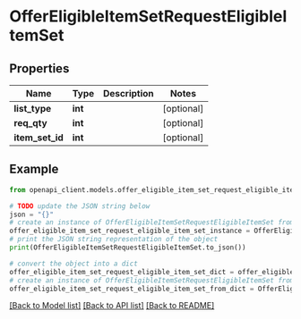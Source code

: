 # OfferEligibleItemSetRequestEligibleItemSet


## Properties

Name | Type | Description | Notes
------------ | ------------- | ------------- | -------------
**list_type** | **int** |  | [optional] 
**req_qty** | **int** |  | [optional] 
**item_set_id** | **int** |  | [optional] 

## Example

```python
from openapi_client.models.offer_eligible_item_set_request_eligible_item_set import OfferEligibleItemSetRequestEligibleItemSet

# TODO update the JSON string below
json = "{}"
# create an instance of OfferEligibleItemSetRequestEligibleItemSet from a JSON string
offer_eligible_item_set_request_eligible_item_set_instance = OfferEligibleItemSetRequestEligibleItemSet.from_json(json)
# print the JSON string representation of the object
print(OfferEligibleItemSetRequestEligibleItemSet.to_json())

# convert the object into a dict
offer_eligible_item_set_request_eligible_item_set_dict = offer_eligible_item_set_request_eligible_item_set_instance.to_dict()
# create an instance of OfferEligibleItemSetRequestEligibleItemSet from a dict
offer_eligible_item_set_request_eligible_item_set_from_dict = OfferEligibleItemSetRequestEligibleItemSet.from_dict(offer_eligible_item_set_request_eligible_item_set_dict)
```
[[Back to Model list]](../README.md#documentation-for-models) [[Back to API list]](../README.md#documentation-for-api-endpoints) [[Back to README]](../README.md)


